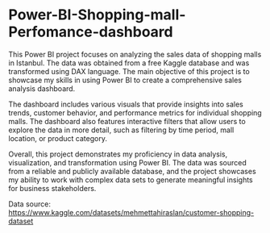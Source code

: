 # Power-BI-Shopping-mall-Perfomance-dashboard
This Power BI project focuses on analyzing the sales data of shopping malls in Istanbul. The data was obtained from a free Kaggle database and was transformed using DAX language. The main objective of this project is to showcase my skills in using Power BI to create a comprehensive sales analysis dashboard.

The dashboard includes various visuals that provide insights into sales trends, customer behavior, and performance metrics for individual shopping malls. The dashboard also features interactive filters that allow users to explore the data in more detail, such as filtering by time period, mall location, or product category.

Overall, this project demonstrates my proficiency in data analysis, visualization, and transformation using Power BI. The data was sourced from a reliable and publicly available database, and the project showcases my ability to work with complex data sets to generate meaningful insights for business stakeholders.

Data source:
https://www.kaggle.com/datasets/mehmettahiraslan/customer-shopping-dataset
